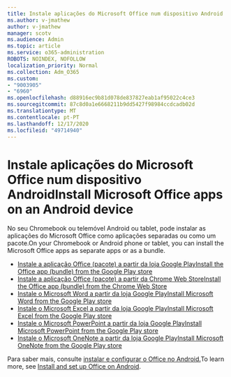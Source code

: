 ```yaml
---
title: Instale aplicações do Microsoft Office num dispositivo Android
ms.author: v-jmathew
author: v-jmathew
manager: scotv
ms.audience: Admin
ms.topic: article
ms.service: o365-administration
ROBOTS: NOINDEX, NOFOLLOW
localization_priority: Normal
ms.collection: Adm_O365
ms.custom:
- "9003905"
- "6960"
ms.openlocfilehash: d88916ec9b81d078de837827eab1af95022c4ce3
ms.sourcegitcommit: 87c8d0a1e6668211b9dd5427f98984ccdcadb02d
ms.translationtype: MT
ms.contentlocale: pt-PT
ms.lasthandoff: 12/17/2020
ms.locfileid: "49714940"
---
```

# <a name="install-microsoft-office-apps-on-an-android-device"></a><span data-ttu-id="5fa7d-102">Instale aplicações do Microsoft Office num dispositivo Android</span><span class="sxs-lookup"><span data-stu-id="5fa7d-102">Install Microsoft Office apps on an Android device</span></span>

<span data-ttu-id="5fa7d-103">No seu Chromebook ou telemóvel Android ou tablet, pode instalar as aplicações do Microsoft Office como aplicações separadas ou como um pacote.</span><span class="sxs-lookup"><span data-stu-id="5fa7d-103">On your Chromebook or Android phone or tablet, you can install the Microsoft Office apps as separate apps or as a bundle.</span></span>

- [<span data-ttu-id="5fa7d-104">Instale a aplicação Office (pacote) a partir da loja Google Play</span><span class="sxs-lookup"><span data-stu-id="5fa7d-104">Install the Office app (bundle) from the Google Play store</span></span>](https://go.microsoft.com/fwlink/?linkid=2137009)
- [<span data-ttu-id="5fa7d-105">Instale a aplicação Office (pacote) a partir da Chrome Web Store</span><span class="sxs-lookup"><span data-stu-id="5fa7d-105">Install the Office app (bundle) from the Chrome Web Store</span></span>](https://go.microsoft.com/fwlink/?linkid=2137212)
- [<span data-ttu-id="5fa7d-106">Instale o Microsoft Word a partir da loja Google Play</span><span class="sxs-lookup"><span data-stu-id="5fa7d-106">Install Microsoft Word from the Google Play store</span></span>](https://go.microsoft.com/fwlink/?linkid=2136994)
- [<span data-ttu-id="5fa7d-107">Instale o Microsoft Excel a partir da loja Google Play</span><span class="sxs-lookup"><span data-stu-id="5fa7d-107">Install Microsoft Excel from the Google Play store</span></span>](https://go.microsoft.com/fwlink/?linkid=2137120)
- [<span data-ttu-id="5fa7d-108">Instale o Microsoft PowerPoint a partir da loja Google Play</span><span class="sxs-lookup"><span data-stu-id="5fa7d-108">Install Microsoft PowerPoint from the Google Play store</span></span>](https://go.microsoft.com/fwlink/?linkid=2137121)
- [<span data-ttu-id="5fa7d-109">Instale o Microsoft OneNote a partir da loja Google Play</span><span class="sxs-lookup"><span data-stu-id="5fa7d-109">Install Microsoft OneNote from the Google Play store</span></span>](https://go.microsoft.com/fwlink/?linkid=2137211)

<span data-ttu-id="5fa7d-110">Para saber mais, consulte [instalar e configurar o Office no Android.](https://go.microsoft.com/fwlink/?linkid=2135287)</span><span class="sxs-lookup"><span data-stu-id="5fa7d-110">To learn more, see [Install and set up Office on Android](https://go.microsoft.com/fwlink/?linkid=2135287).</span></span>
